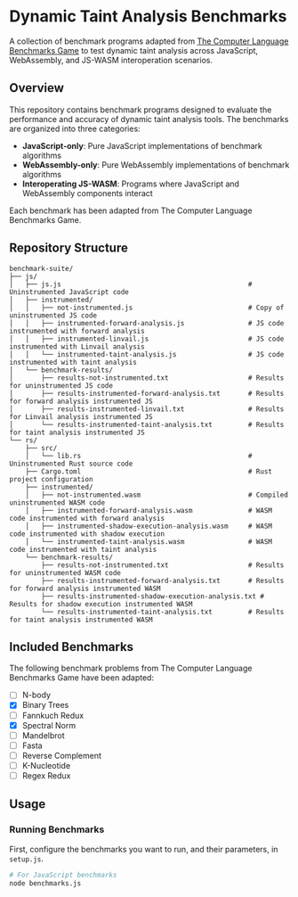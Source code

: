 # Dynamic Taint Analysis Benchmarks

A collection of benchmark programs adapted from [The Computer Language Benchmarks Game](https://benchmarksgame-team.pages.debian.net/benchmarksgame/index.html) to test dynamic taint analysis across JavaScript, WebAssembly, and JS-WASM interoperation scenarios.

## Overview

This repository contains benchmark programs designed to evaluate the performance and accuracy of dynamic taint analysis tools. The benchmarks are organized into three categories:

-   **JavaScript-only**: Pure JavaScript implementations of benchmark algorithms
-   **WebAssembly-only**: Pure WebAssembly implementations of benchmark algorithms
-   **Interoperating JS-WASM**: Programs where JavaScript and WebAssembly components interact

Each benchmark has been adapted from The Computer Language Benchmarks Game.

## Repository Structure

```
benchmark-suite/
├── js/
│   ├── js.js                                               # Uninstrumented JavaScript code
│   ├── instrumented/
│   │   ├── not-instrumented.js                             # Copy of uninstrumented JS code
│   │   ├── instrumented-forward-analysis.js                # JS code instrumented with forward analysis
│   │   ├── instrumented-linvail.js                         # JS code instrumented with Linvail analysis
│   │   └── instrumented-taint-analysis.js                  # JS code instrumented with taint analysis
│   └── benchmark-results/
│       ├── results-not-instrumented.txt                    # Results for uninstrumented JS code
│       ├── results-instrumented-forward-analysis.txt       # Results for forward analysis instrumented JS
│       ├── results-instrumented-linvail.txt                # Results for Linvail analysis instrumented JS
│       └── results-instrumented-taint-analysis.txt         # Results for taint analysis instrumented JS
└── rs/
    ├── src/
    │   └── lib.rs                                          # Uninstrumented Rust source code
    ├── Cargo.toml                                          # Rust project configuration
    ├── instrumented/
    │   ├── not-instrumented.wasm                           # Compiled uninstrumented WASM code
    │   ├── instrumented-forward-analysis.wasm              # WASM code instrumented with forward analysis
    │   ├── instrumented-shadow-execution-analysis.wasm     # WASM code instrumented with shadow execution
    │   └── instrumented-taint-analysis.wasm                # WASM code instrumented with taint analysis
    └── benchmark-results/
        ├── results-not-instrumented.txt                    # Results for uninstrumented WASM code
        ├── results-instrumented-forward-analysis.txt       # Results for forward analysis instrumented WASM
        ├── results-instrumented-shadow-execution-analysis.txt # Results for shadow execution instrumented WASM
        └── results-instrumented-taint-analysis.txt         # Results for taint analysis instrumented WASM
```

## Included Benchmarks

The following benchmark problems from The Computer Language Benchmarks Game have been adapted:

-   [ ] N-body
-   [x] Binary Trees
-   [ ] Fannkuch Redux
-   [x] Spectral Norm
-   [ ] Mandelbrot
-   [ ] Fasta
-   [ ] Reverse Complement
-   [ ] K-Nucleotide
-   [ ] Regex Redux

## Usage

### Running Benchmarks

First, configure the benchmarks you want to run, and their parameters, in `setup.js`.

```bash
# For JavaScript benchmarks
node benchmarks.js
```
